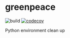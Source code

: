 # greenpeace

![build](https://github.com/fdieulle/greenpeace/actions/workflows/build.yml/badge.svg)
[![codecov](https://codecov.io/gh/fdieulle/greenpeace/branch/main/graph/badge.svg?token=7AAFH9JUHG)](https://codecov.io/gh/fdieulle/greenpeace)

Python environment clean up
